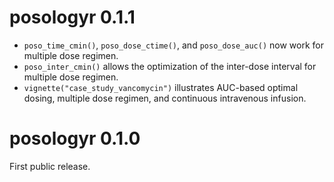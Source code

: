 # posologyr 0.1.1

* `poso_time_cmin()`, `poso_dose_ctime()`, and `poso_dose_auc()` now work for multiple dose regimen.
* `poso_inter_cmin()` allows the optimization of the inter-dose interval for multiple dose regimen.
* `vignette("case_study_vancomycin")` illustrates AUC-based optimal dosing, multiple dose regimen, and continuous intravenous infusion.

# posologyr 0.1.0

First public release.
